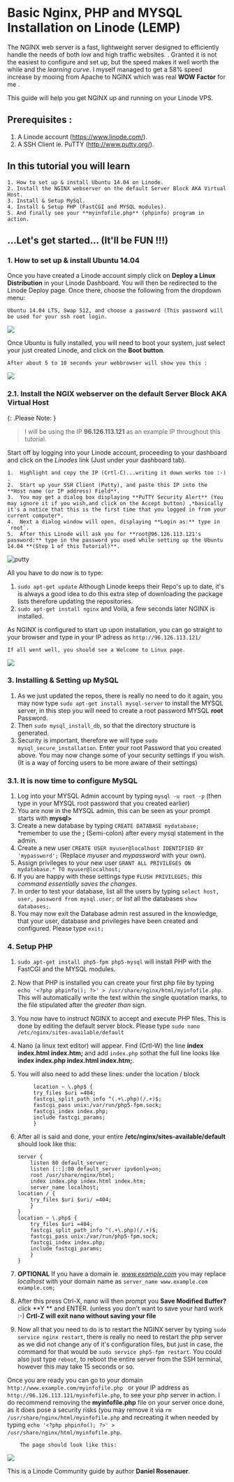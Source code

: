 # Basic Nginx, PHP and MYSQL Installation on Linode (LEMP)


The NGINX web server is a fast, lightweight server designed to efficiently handle the needs of both low and high traffic websites. . Granted it is not the easiest to configure and set up, but the speed makes it well worth the while and the *learning curve*. I myself managed to get a 58% speed increase by mooing from Apache to NGINX which was real **WOW Factor** for me . 

This guide will help you get NGINX up and running on your Linode VPS.

Prerequisites :
-------------

1. A Linode account (https://www.linode.com/).
2. A SSH Client ie. PuTTY (http://www.putty.org/).

In this tutorial you will learn
--------------------------------

	1. How to set up & install Ubuntu 14.04 on Linode.
	2. Install the NGINX webserver on the default Server Block AKA Virtual Host.
	3. Install & Setup MySql.
	4. Install & Setup PHP (FastCGI and MYSQL modules).
	5. And finally see your **myinfofile.php** (phpinfo) program in action.


## ...Let's get started... (It'll be FUN !!!)


### 1. How to set up & install Ubuntu 14.04

Once you have created a Linode account simply click on **Deploy a Linux Distribution** in your Linode Dashboard. You will then be redirected to the Linode Deploy page. Once there, choose the following from the dropdown menu:

	Ubuntu 14.04 LTS, Swap 512, and choose a password (This password will be used for your ssh root login.
    
![](http://thunderthrasher.com/deploy.png)

Once Ubuntu is fully installed, you will need to boot your system, just select your just created Linode, and click on the **Boot button**.

	After about 5 to 10 seconds your webbrowser will show you this :

![](http://thunderthrasher.com/installed.png)
        

### 2.1. Install the NGIX webserver on the default Server Block AKA Virtual Host

{: .Please Note: }
> 
> I will be using the IP **96.126.113.121** as an example IP throughout this tutorial.

Start off by logging into your Linode account, proceeding to your dashboard and click on the *Linodes* link (Just under your dashboard tab).

	1.  Highlight and copy the IP (Crtl-C)...writing it down works too :-) .
	2.  Start up your SSH Client (Putty), and paste this IP into the **Host name (or IP address) Field**.
    3.  You may get a dialog box displaying **PuTTY Security Alert** (You may ignore it if you wish,and click on the Accept button) ,*basically it's a notice that this is the first time that you logged in from your current computer*.
	4.  Next a dialog window will open, displaying **Login as:** type in `root`.
	5.  After this Linode will ask you for **root@96.126.113.121's password:** type in the password you used while setting up the Ubuntu 14.04 **(Step 1 of this Tutorial)**.

![putty](http://thunderthrasher.com/putty1.png)

All you have to do now is to type:

1. `sudo apt-get update` Although Linode keeps their Repo's up to date, it's is always a good idea to do this extra step of downloading the package lists therefore updating the repositories.
2. `sudo apt-get install nginx` and Voilà, a few seconds later NGINX is installed.

As NGINX is configured to start up upon installation, you can go straight to your browser and type in your IP adress as `http://96.126.113.121/`

	If all went well, you should see a Welcome to Linux page.
    
![](http://thunderthrasher.com/nginx1.png)
   
### 3. Installing & Setting up MySQL

1. As we just updated the repos, there is really no need to do it again, you may now type `sudo apt-get install mysql-server` to install the MYSQL server, in this step you will need to create a root password MYSQL **root** Password.
2. Then `sudo mysql_install_db`, so that the directory structure is generated.
3. Security is important, therefore we will type `sudo mysql_secure_installation`. Enter your root Password that you created above. You may now change some of your security settings if you wish. (It is a way of forcing users to be more aware of their settings)


### 3.1. It is now time to configure MySQL

1. Log into your MYSQL Admin account by typing `mysql -u root -p` (then type in your MYSQL root password that you created earlier)
2. You are now in the MYSQL admin, this can be seen as your prompt starts with **mysql>**
3. Create a new database by typing `CREATE DATABASE mydatabase;` *remember to use the **;** (Semi-colon) after every mysql statement in the admin.
4. Create a new user `CREATE USER myuser@localhost IDENTIFIED BY 'mypassword';` (Replace *myuser* and *mypassword* with your own).
5. Assign privileges to your new user `GRANT ALL PRIVILEGES ON mydatabase.* TO myuser@localhost;`
6. If you are happy with these settings type `FLUSH PRIVILEGES;` *this command essentially saves the changes*.
7. In order to test your database, list all the users by typing `select host, user, password from mysql.user;` or list all the databases `show databases;`.
8. You may now exit the Database admin rest assured in the knowledge, that your user, database and privileges have been created and configured. Please type `exit;`

### 4. Setup PHP

1. `sudo apt-get install php5-fpm php5-mysql` will install PHP with the FastCGI and the MYSQL modules.
2. Now that PHP is installed you can create your first php file by typing `echo '<?php phpinfo(); ?>' > /usr/share/nginx/html/myinfofile.php`. This will automatically write the text within the single quotation marks, to the file stipulated after the *greater than* sign.
3. You now have to instruct NGINX to accept and execute PHP files. This is done by editing the default server block. Please type `sudo nano /etc/nginx/sites-available/default`
4. Nano (a linux text editor) will appear. Find (Crtl-W) the line **index index.html index.htm;** and add `index.php` sothat the full line looks like **index index.php index.html index.htm;**.
5. You will also need to add these lines: under the location / block
    	
			location ~ \.php$ {
        	try_files $uri =404;
        	fastcgi_split_path_info ^(.+\.php)(/.+)$;
        	fastcgi_pass unix:/var/run/php5-fpm.sock;
        	fastcgi_index index.php;
        	include fastcgi_params;
    		}
        
6.  After all is said and done, your entire **/etc/nginx/sites-available/default** should look like this:

		server {
    		listen 80 default_server;
    		listen [::]:80 default_server ipv6only=on;
    		root /usr/share/nginx/html;
    		index index.php index.html index.htm;
    		server_name localhost;
		location / {
        	try_files $uri $uri/ =404;
    		}
    	}
    	location ~ \.php$ {
        	try_files $uri =404;
        	fastcgi_split_path_info ^(.+\.php)(/.+)$;
        	fastcgi_pass unix:/var/run/php5-fpm.sock;
        	fastcgi_index index.php;
        	include fastcgi_params;
	    	}
		}
        
7.  **OPTIONAL** If you have a domain ie. *www.example.com* you may replace *localhost* with your domain name as `server_name www.example.com example.com;`
8.  After this press Ctrl-X, nano will then prompt you **Save Modified Buffer?** click **Y ** and ENTER. (unless you don't want to save your hard work :-) **Crtl-Z will exit nano without saving your file**
9.  Now all that you need to do is to restart the NGINX server by typing `sudo service nginx restart`, there is really no need to restart the php server as we did not change any of it's configuration files, but just in case, the command for that would be `sudo service php5-fpm restart`. You could also just type `reboot`, to reboot the entire server from the SSH terminal, however this may take 15 seconds or so. 

Once you are ready you can go to your domain `http://www.example.com/myinfofile.php ` or your IP address as `http://96.126.113.121/myinfofile.php`, to see your php server in action. I do recommend removing the **myinfofile.php** file on your server once done, as it does pose a security risks (you may remove it via `rm /usr/share/nginx/html/myinfofile.php` and recreating it when needed by typing `echo '<?php phpinfo(); ?>' > /usr/share/nginx/html/myinfofile.php`.
		
       	The page should look like this:
        
![](http://thunderthrasher.com/phpini.png)

This is a Linode Community guide by author **Daniel Rosenauer**.
